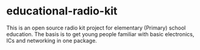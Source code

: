 # educational-radio-kit
This is an open source radio kit project for elementary (Primary) school education. 
The basis is to get young people familiar with basic electronics, ICs and networking in one package. 
